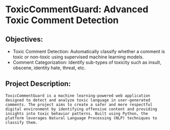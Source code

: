 # ToxicCommentGuard: Advanced Toxic Comment Detection
## Objectives:
- Toxic Comment Detection: Automatically classify whether a comment is toxic or non-toxic using supervised machine learning models.
- Comment Categorization: Identify sub-types of toxicity such as insult, obscene, identity hate, threat, etc.

## Project Description:
    ToxicCommentGuard is a machine learning-powered web application designed to detect and analyze toxic language in user-generated comments. The project aims to create a safer and more respectful digital environment by identifying offensive content and providing insights into toxic behavior patterns. Built using Python, the platform leverages Natural Language Processing (NLP) techniques to classify them.
